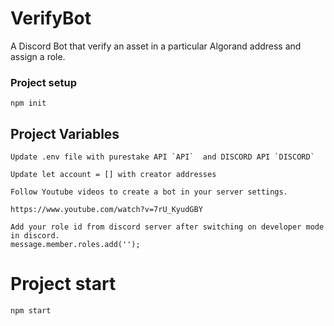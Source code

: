 # VerifyBot
A Discord Bot that verify an asset in a particular Algorand address and assign a role.


### Project setup
```
npm init
```
## Project Variables
```
Update .env file with purestake API `API`  and DISCORD API `DISCORD`
```
```
Update let account = [] with creator addresses
```
```
Follow Youtube videos to create a bot in your server settings.

https://www.youtube.com/watch?v=7rU_KyudGBY
```
```
Add your role id from discord server after switching on developer mode in discord.
message.member.roles.add('');

```

# Project start
```
npm start
```

